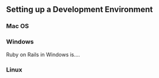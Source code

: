 ## Setting up a Development Environment

### Mac OS

### Windows
Ruby on Rails in Windows is....

### Linux